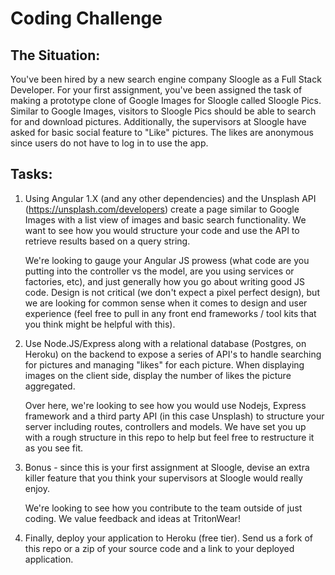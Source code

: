 # Coding Challenge

## The Situation:
You've been hired by a new search engine company Sloogle as a Full Stack Developer. For your first assignment, you've been assigned the task of making a prototype clone of Google Images for Sloogle called Sloogle Pics. Similar to Google Images, visitors to Sloogle Pics should be able to search for and download pictures. Additionally, the supervisors at Sloogle have asked for basic social feature to "Like" pictures.  The likes are anonymous since users do not have to log in to use the app.

## Tasks:
1. Using Angular 1.X (and any other dependencies) and the Unsplash API (https://unsplash.com/developers) create a page similar to Google Images with a list view of images and basic search functionality. We want to see how you would structure your code and use the API to retrieve results based on a query string.

    We're looking to gauge your Angular JS prowess (what code are you putting into the controller vs the model, are you using services or factories, etc), and just generally how you go about writing good JS code. Design is not critical (we don't expect a pixel perfect design), but we are looking for common sense when it comes to design and user experience (feel free to pull in any front end frameworks / tool kits that you think might be helpful with this).  

2. Use Node.JS/Express along with a relational database (Postgres, on Heroku) on the backend to expose a series of API's to handle searching for pictures and managing "likes" for each picture. When displaying images on the client side, display the number of likes the picture aggregated.

    Over here, we're looking to see how you would use Nodejs, Express framework and a third party API (in this case Unsplash) to structure your server including routes, controllers and models.  We have set you up with a rough structure in this repo to help but feel free to restructure it as you see fit.

3. Bonus - since this is your first assignment at Sloogle, devise an extra killer feature that you think your supervisors at Sloogle would really enjoy. 

    We're looking to see how you contribute to the team outside of just coding. We value feedback and ideas at TritonWear!

4. Finally, deploy your application to Heroku (free tier).  Send us a fork of this repo or a zip of your source code and a link to your deployed application.